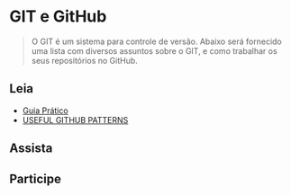 # GIT e GitHub

> O GIT é um sistema para controle de versão. Abaixo será fornecido uma lista com diversos assuntos sobre o GIT, e como trabalhar os seus repositórios no GitHub.

## Leia
* [Guia Prático](http://rogerdudler.github.io/git-guide/index.pt_BR.html)
* [USEFUL GITHUB PATTERNS](http://blog.quickpeople.co.uk/2013/07/10/useful-github-patterns/)

## Assista

## Participe